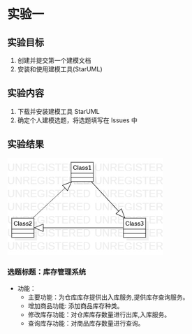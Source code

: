 # 实验一

## 实验目标
1. 创建并提交第一个建模文档
2. 安装和使用建模工具(StarUML)
## 实验内容
1. 下载并安装建模工具 StarUML
2. 确定个人建模选题，将选题填写在 Issues 中
## 实验结果

![第一个UML图](./model1.jpg)

### 选题标题：库存管理系统

+ 功能：
  - 主要功能：为仓库库存提供出入库服务,提供库存查询服务。
  - 增加商品功能: 添加商品库存种类。
  - 修改库存功能：对仓库库存数量进行出库,入库服务。
  - 查询库存功能：对商品库存数量进行查询。

